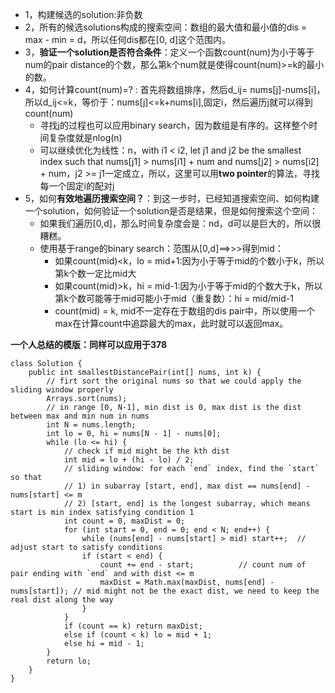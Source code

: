 



* 1，构建候选的solution:非负数
* 2，所有的候选solutions构成的搜索空间：数组的最大值和最小值的dis = max - min = d，所以任何dis都在[0, d]这个范围内。
* 3，**验证一个solution是否符合条件**：定义一个函数count(num)为小于等于num的pair distance的个数，那么第k个num就是使得count(num)>=k的最小的数。
* 4，如何计算count(num)=? : 首先将数组排序，然后d_ij= nums[j]-nums[i]，所以d_ij<=k，等价于：nums[j]<=k+nums[i],固定i，然后遍历j就可以得到count(num)  
     * 寻找j的过程也可以应用binary search，因为数组是有序的。这样整个时间复杂度就是nlog(n)
     * 可以继续优化为线性：n，with i1 < i2, let j1 and j2 be the smallest index such that nums[j1] > nums[i1] + num and nums[j2] > nums[i2] + num，j2 >= j1一定成立，所以，这里可以用**two pointer**的算法，寻找每一个固定i的配对j
* 5，如何**有效地遍历搜索空间？**：到这一步时，已经知道搜索空间、如何构建一个solution，如何验证一个solution是否是结果，但是如何搜索这个空间：
     * 如果我们遍历[0,d]，那么时间复杂度会是：nd，d可以是巨大的，所以很糟糕。
     * 使用基于range的binary search：范围从[0,d]==>>>得到mid：
       * 如果count(mid)<k，lo = mid+1:因为小于等于mid的个数小于k，所以第k个数一定比mid大
       * 如果count(mid)>k，hi = mid-1:因为小于等于mid的个数大于k，所以第k个数可能等于mid可能小于mid（重复数）：hi = mid/mid-1
       * count(mid) = k, mid不一定存在于数组的dis pair中，所以使用一个max在计算count中追踪最大的max，此时就可以返回max。

**一个人总结的模版：同样可以应用于378**
```
class Solution {
    public int smallestDistancePair(int[] nums, int k) {
        // firt sort the original nums so that we could apply the sliding window properly
        Arrays.sort(nums);
        // in range [0, N-1], min dist is 0, max dist is the dist between max and min num in nums
        int N = nums.length;
        int lo = 0, hi = nums[N - 1] - nums[0];
        while (lo <= hi) {
            // check if mid might be the kth dist
            int mid = lo + (hi - lo) / 2;
            // sliding window: for each `end` index, find the `start` so that
            // 1) in subarray [start, end], max dist == nums[end] - nums[start] <= m
            // 2) [start, end] is the longest subarray, which means start is min index satisfying condition 1
            int count = 0, maxDist = 0;
            for (int start = 0, end = 0; end < N; end++) {
                while (nums[end] - nums[start] > mid) start++;  // adjust start to satisfy conditions
                if (start < end) {
                    count += end - start;          // count num of pair ending with `end` and with dist <= m
                    maxDist = Math.max(maxDist, nums[end] - nums[start]); // mid might not be the exact dist, we need to keep the real dist along the way
                }
            }
            if (count == k) return maxDist;
            else if (count < k) lo = mid + 1;
            else hi = mid - 1;
        }
        return lo;
    }
}
```
